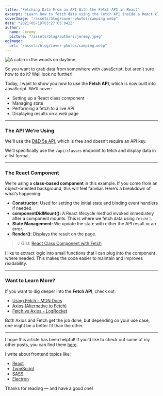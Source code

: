 ```yaml
---
title: "Fetching Data From an API With the Fetch API in React"
excerpt: "Learn how to fetch data using the Fetch API inside a React class component with real-world examples and best practices."
coverImage: "/assets/blog/cover-photos/camping.webp"
date: "2021-05-19T03:27:05.942Z"
author:
  name: Jeremy
  picture: "/assets/blog/authors/jeremy.jpeg"
ogImage:
  url: "/assets/blog/cover-photos/camping.webp"
---
```


![A cabin in the woods on daytime](/assets/blog/cover-photos/camping.webp)

So you want to grab data from somewhere with JavaScript, but aren’t sure how to do it? Well look no further!

Today, I want to show you how to use the **Fetch API**, which is now built into JavaScript. We’ll cover:

- Setting up a React class component
- Managing state
- Performing a fetch to a live API
- Displaying results on a web page

---

### The API We’re Using

We'll use the [D&D 5e API](http://www.dnd5eapi.co/docs#intro), which is free and doesn’t require an API key.

We’ll specifically use the `/api/classes` endpoint to fetch and display data in a list format.

---

### The React Component

We’re using a **class-based component** in this example. If you come from an object-oriented background, this will feel familiar. Here's a breakdown of what’s happening:

- **Constructor:** Used for setting the initial state and binding event handlers if needed.
- **componentDidMount():** A React lifecycle method invoked immediately after a component mounts. This is where we fetch data using `fetch()`.
- **State Management:** We update the state with either the API result or an error.
- **Render():** Displays the result on the page.

> 💡 Gist: [React Class Component with Fetch](https://gist.github.com/jeremylgrice/b092b0c1bd31f65162c9ec20d837a7cc)

I like to extract logic into small functions that I can plug into the component where needed. This makes the code easier to maintain and improves readability.

---

### Want to Learn More?

If you want to dig deeper into the **Fetch API**, check out:

- [Using Fetch - MDN Docs](https://developer.mozilla.org/en-US/docs/Web/API/Fetch_API/Using_Fetch)
- [Axios (Alternative to Fetch)](https://axios-http.com)
- [Fetch vs Axios - LogRocket](https://blog.logrocket.com/axios-or-fetch-api/)

Both Axios and Fetch get the job done, but depending on your use case, one might be a better fit than the other.

---

I hope this article has been helpful! If you’d like to check out some of my other posts, you can find them [here](https://jgrice01.medium.com).

I write about frontend topics like:

- [React](https://blog.devgenius.io/how-do-i-function-react-function-components-in-a-nutshell-59f2521f6d06)
- [TypeScript](https://jgrice01.medium.com/typescript-understanding-the-basics-a2264759cd2d)
- [SASS](https://medium.com/codex/writing-better-sass-with-dynamic-class-generators-e486a0413d0d)
- [Electron](https://jgrice01.medium.com/want-to-build-desktop-apps-using-js-say-hello-to-electron-4f862c3b4e38)

Thanks for reading — and have a good one!
